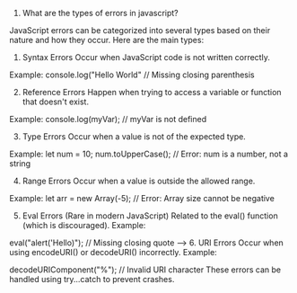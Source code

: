 1. What are the types of errors in javascript?

JavaScript errors can be categorized into several types based on their nature and how they occur. Here are the main types:

1. Syntax Errors
Occur when JavaScript code is not written correctly.

Example:
console.log("Hello World" // Missing closing parenthesis

2. Reference Errors
Happen when trying to access a variable or function that doesn't exist.

Example:
console.log(myVar); // myVar is not defined

3. Type Errors
Occur when a value is not of the expected type.

Example:
let num = 10;
num.toUpperCase(); // Error: num is a number, not a string

4. Range Errors
Occur when a value is outside the allowed range.

Example:
let arr = new Array(-5); // Error: Array size cannot be negative

5. Eval Errors (Rare in modern JavaScript)
Related to the eval() function (which is discouraged).
Example:


eval("alert('Hello)"); // Missing closing quote -->
 6. URI Errors
Occur when using encodeURI() or decodeURI() incorrectly.
Example:


decodeURIComponent("%"); // Invalid URI character
These errors can be handled using try...catch to prevent crashes.